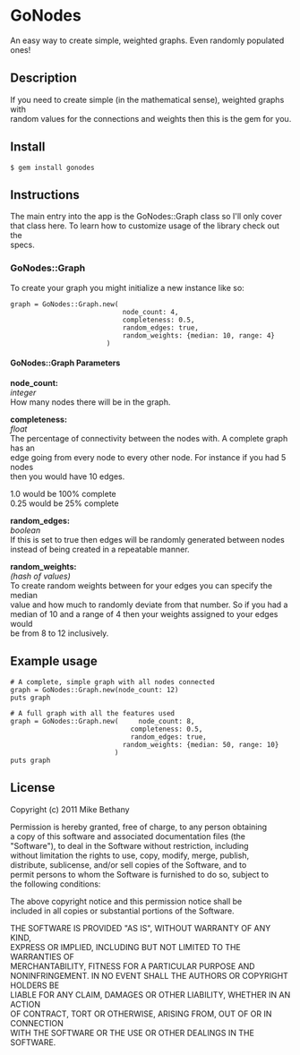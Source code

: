 # GoNodes
An easy way to create simple, weighted graphs. Even randomly populated ones!

## Description
If you need to create simple (in the mathematical sense), weighted graphs with  
random values for the connections and weights then this is the gem for you.

## Install
`$ gem install gonodes`

## Instructions
The main entry into the app is the GoNodes::Graph class so I'll only cover  
that class here. To learn how to customize usage of the library check out the  
specs.

### GoNodes::Graph
To create your graph you might initialize a new instance like so:

    graph = GoNodes::Graph.new(
								node_count: 4, 
								completeness: 0.5,
							  	random_edges: true,
							    random_weights: {median: 10, range: 4}
							)

#### GoNodes::Graph Parameters
**node_count:**  
*integer*  
How many nodes there will be in the graph.  

**completeness:**  
*float*  
The percentage of connectivity between the nodes with. A complete graph has an   
edge going from every node to every other node. For instance if you had 5 nodes  
then you would have 10 edges.  

1.0 would be 100% complete  
0.25 would be 25% complete  

**random\_edges:**  
*boolean*  
If this is set to true then edges will be randomly generated between nodes  
instead of being created in a repeatable manner.  

**random\_weights:**  
*(hash of values)*  
To create random weights between for your edges you can specify the median  
value and how much to randomly deviate from that number. So if you had a  
median of 10 and a range of 4 then your weights assigned to your edges would  
be from 8 to 12 inclusively.

## Example usage

	# A complete, simple graph with all nodes connected
	graph = GoNodes::Graph.new(node_count: 12)
	puts graph

	# A full graph with all the features used
	graph = GoNodes::Graph.new(     node_count: 8, 
	                              completeness: 0.5,
	                              random_edges: true,
	                            random_weights: {median: 50, range: 10}
	                          )
	puts graph

## License
Copyright (c) 2011 Mike Bethany

Permission is hereby granted, free of charge, to any person obtaining  
a copy of this software and associated documentation files (the  
"Software"), to deal in the Software without restriction, including  
without limitation the rights to use, copy, modify, merge, publish,  
distribute, sublicense, and/or sell copies of the Software, and to  
permit persons to whom the Software is furnished to do so, subject to  
the following conditions:  

The above copyright notice and this permission notice shall be  
included in all copies or substantial portions of the Software.  

THE SOFTWARE IS PROVIDED "AS IS", WITHOUT WARRANTY OF ANY KIND,  
EXPRESS OR IMPLIED, INCLUDING BUT NOT LIMITED TO THE WARRANTIES OF  
MERCHANTABILITY, FITNESS FOR A PARTICULAR PURPOSE AND  
NONINFRINGEMENT. IN NO EVENT SHALL THE AUTHORS OR COPYRIGHT HOLDERS BE  
LIABLE FOR ANY CLAIM, DAMAGES OR OTHER LIABILITY, WHETHER IN AN ACTION  
OF CONTRACT, TORT OR OTHERWISE, ARISING FROM, OUT OF OR IN CONNECTION  
WITH THE SOFTWARE OR THE USE OR OTHER DEALINGS IN THE SOFTWARE.  